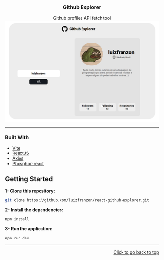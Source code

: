 <div id="top"></div>

<h3 align="center">Github Explorer</h3>
  <p align="center">
    Github profiles API fetch tool
</div>

<br>

<!-- ABOUT THE PROJECT -->
<img src="./assets/screenshot.png">

<hr>

### Built With

* [Vite](https://vitejs.dev/)
* [ReactJS](https://pt-br.reactjs.org/)
* [Axios](https://www.npmjs.com/package/axios)
* [Phosphor-react](https://phosphoricons.com/)


<!-- GETTING STARTED -->
## Getting Started

**1- Clone this repository:**
```bash
git clone https://github.com/luizfranzon/react-github-explorer.git
```
**2- Install the dependencies:**
```bash
npm install
```
**3- Run the application:**
```bash
npm run dev
```
<hr>

<p align="right"><a href="#top">Click to go back to top</a></p>
